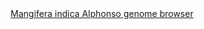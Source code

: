 <div id="Mangifera_indica_Alphonso_genome_browser" align="center">
  <a href="https://ink-blot.github.io/?sessionURL=blob:zZVrb7M2FID_yuRPm0SICbeQb7mTNE3S3JtXryIHbHADmGAHUqr.97lZ807TqrWddqmEEJhjzjl.HsMTyHHGKUtAA9RUzVRNoAAesmKO4jTCYxRjDhoERRwrIMMEZzjxMGg8AYK4QMvZSE4MhUh5o1r1EakEOGEx9bjKdRWlFc5OIsQytFJTUYxKlqCCqx6LZbBAVRSlIUs4qyLPw5xXYDXFSbArkDxdn.0ur8S7.BQJesm6k0XIwnyVIFktTXx8fqeQj2QObFc_3NbSrXm.S.pdbSnuH.eI9fatcuWtHybF6Nie.dPNzbBPOF3kuGNETjOkFhzE7jg4ZWl1Ilb.orUst81VVzf8YTg2yHxTpO1OHpGHfV5YXWz3Z8mq1ZvcTuZxfRVZGblns5MO.zi4lQ1R8KyAiHknuezACzPNbpgKrBuKYTqVlytTcUxHtp0xChrfvitAZMg7yOhvT0A8ppIN4Ph4umBSAMt8nIFGxYHQ1hynZhq2AR1He1aewCmL_mF4MUokDbrDPhU7nwmVs0xITgEhuhqUsh5Cows7mfj94C9E1rjrkDY2Ue8GstG5JfxoPY3SrTuvM6tfiA05B2NXn7a1VVkS1h0VIraGvexgG3fNjMBIFXsqO_pw64RlMRIy9GVI3r.SRUnCBBIv.1UBIaZBKGNsqACPRUxyBlmw_xkqP8lDM.EvMiinnO5pRMXjWqZkBWjoNdMytB9q6P.OCj9273w2q9fqmlPXd9pO4hfyE.LveJJyVXaj5h75kxmfnvuFRLHnUOjhZtuZxady0Orkw.V02JluD6fDgXex7.YCwjJPNgNDx.m.5rvaevUweDg_6AZJ4vofRfn8Kl69kSO_a5OjjKJEvKmDZjt27S8EetXE.F80eQEb_W1R3pr9hVRpGgu3M.kE67TUepsJnK3XR_JYs1ifhzBf3IXte9u5CW_JuJgsN62pVbizOL4h08P0WDvOnU.p8uZKfl4WzYCW_b4t5n9oi7pH8Qe0eA37QvzT4_y4DZA.6ulpK8tcozVduGVx5odirbXi.z1tmwkcweaquU0jp4usXGOF40aH4X47MDeyo_f4X9fmCvq32.vPJKJBEuML6ldu1vP3518B">Mangifera indica Alphonso genome browser</a>
</div>

